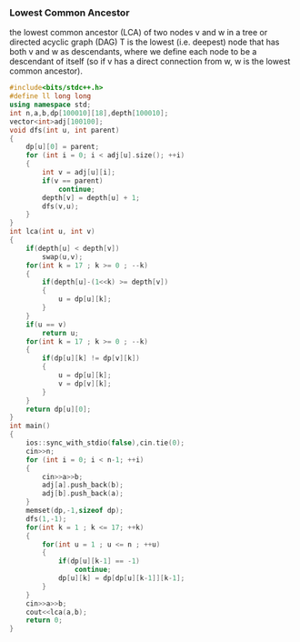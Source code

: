 ### Lowest Common Ancestor

the lowest common ancestor (LCA) of two nodes v and w in a tree or directed acyclic graph (DAG) T is the lowest (i.e. deepest) node that has both v and w as descendants, where we define each node to be a descendant of itself (so if v has a direct connection from w, w is the lowest common ancestor).
```cpp
#include<bits/stdc++.h>
#define ll long long
using namespace std;
int n,a,b,dp[100010][18],depth[100010];
vector<int>adj[100100];
void dfs(int u, int parent)
{
    dp[u][0] = parent;
    for (int i = 0; i < adj[u].size(); ++i)
    {
        int v = adj[u][i];
        if(v == parent)
            continue;
        depth[v] = depth[u] + 1;
        dfs(v,u);
    }
}
int lca(int u, int v)
{
    if(depth[u] < depth[v])
        swap(u,v);
    for(int k = 17 ; k >= 0 ; --k)
    {
        if(depth[u]-(1<<k) >= depth[v])
        {
            u = dp[u][k];
        }
    }
    if(u == v)
        return u;
    for(int k = 17 ; k >= 0 ; --k)
    {
        if(dp[u][k] != dp[v][k])
        {
            u = dp[u][k];
            v = dp[v][k];
        }
    }
    return dp[u][0];
}
int main()
{
    ios::sync_with_stdio(false),cin.tie(0);
    cin>>n;
    for (int i = 0; i < n-1; ++i)
    {
        cin>>a>>b;
        adj[a].push_back(b);
        adj[b].push_back(a);
    }
    memset(dp,-1,sizeof dp);
    dfs(1,-1);
    for(int k = 1 ; k <= 17; ++k)
    {
        for(int u = 1 ; u <= n ; ++u)
        {
            if(dp[u][k-1] == -1)
                continue;
            dp[u][k] = dp[dp[u][k-1]][k-1];
        }
    }
    cin>>a>>b;
    cout<<lca(a,b);
    return 0;
}
```
